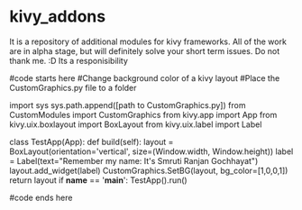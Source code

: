 # kivy_addons
It is a repository of additional modules for kivy frameworks. All of the work are in alpha stage, but will definitely solve your short term issues.
Do not thank me. :D
Its a responisibility

#code starts here
#Change background color of a kivy layout
#Place the CustomGraphics.py file to a folder

import sys
sys.path.append([path to CustomGraphics.py])
from CustomModules import CustomGraphics
from kivy.app import App
from kivy.uix.boxlayout import BoxLayout
from kivy.uix.label import Label

class TestApp(App):
    def build(self):
		layout = BoxLayout(orientation='vertical', size=(Window.width, Window.height))
		label = Label(text="Remember my name: It's Smruti Ranjan Gochhayat")
		layout.add_widget(label)
		CustomGraphics.SetBG(layout, bg_color=[1,0,0,1])
		return layout
if __name__ == '__main__':
	TestApp().run()
	
#code ends here
